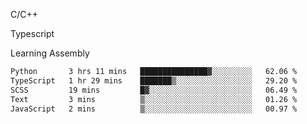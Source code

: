<p>C/C++</p>
<p> Typescript</p>
<p>Learning Assembly</p>

<!--START_SECTION:waka-->

```txt
Python       3 hrs 11 mins   ███████████████▓░░░░░░░░░   62.06 %
TypeScript   1 hr 29 mins    ███████▒░░░░░░░░░░░░░░░░░   29.20 %
SCSS         19 mins         █▓░░░░░░░░░░░░░░░░░░░░░░░   06.49 %
Text         3 mins          ▒░░░░░░░░░░░░░░░░░░░░░░░░   01.26 %
JavaScript   2 mins          ▒░░░░░░░░░░░░░░░░░░░░░░░░   00.97 %
```

<!--END_SECTION:waka-->
